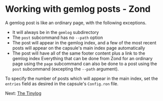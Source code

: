 # Working with gemlog posts - Zond
A gemlog post is like an ordinary page, with the following exceptions.
* It will always be in the `gemlog` subdirectory
* The `post` subcommand has no `--path` option
* The post will appear in the gemlog index, and a few of the most recent posts
  will appear on the capsule's main index page automatically
* The post will have all of the same footer content plus a link to the gemlog
  index
Everything that can be done from Zond for an ordinary page using the `page`
subcommand can also be done to a post using the `post` subcommand (excepting the
`--path` argument).

To specify the number of posts which will appear in the main index, set the
`entries` field as desired in the capsule's `Config.ron` file.

Next: [The Tinylog](tinylog.md)
